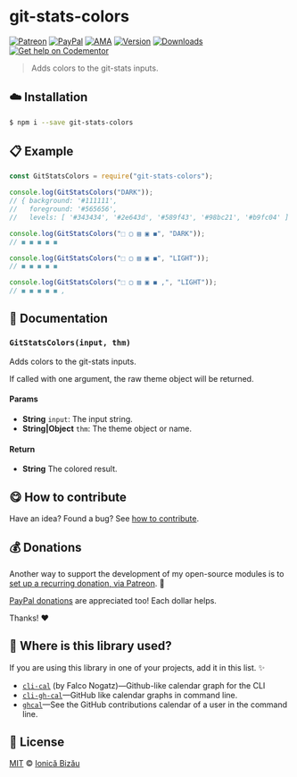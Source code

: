 
# git-stats-colors

 [![Patreon](https://img.shields.io/badge/Support%20me%20on-Patreon-%23e6461a.svg)][patreon] [![PayPal](https://img.shields.io/badge/%24-paypal-f39c12.svg)][paypal-donations] [![AMA](https://img.shields.io/badge/ask%20me-anything-1abc9c.svg)](https://github.com/IonicaBizau/ama) [![Version](https://img.shields.io/npm/v/git-stats-colors.svg)](https://www.npmjs.com/package/git-stats-colors) [![Downloads](https://img.shields.io/npm/dt/git-stats-colors.svg)](https://www.npmjs.com/package/git-stats-colors) [![Get help on Codementor](https://cdn.codementor.io/badges/get_help_github.svg)](https://www.codementor.io/johnnyb?utm_source=github&utm_medium=button&utm_term=johnnyb&utm_campaign=github)

> Adds colors to the git-stats inputs.

## :cloud: Installation

```sh
$ npm i --save git-stats-colors
```


## :clipboard: Example



```js
const GitStatsColors = require("git-stats-colors");

console.log(GitStatsColors("DARK"));
// { background: '#111111',
//   foreground: '#565656',
//   levels: [ '#343434', '#2e643d', '#589f43', '#98bc21', '#b9fc04' ] }

console.log(GitStatsColors("⬚ ▢ ▤ ▣ ◼", "DARK"));
// ◼ ◼ ◼ ◼ ◼

console.log(GitStatsColors("⬚ ▢ ▤ ▣ ◼", "LIGHT"));
// ◼ ◼ ◼ ◼ ◼

console.log(GitStatsColors("⬚ ▢ ▤ ▣ ◼ ,", "LIGHT"));
// ◼ ◼ ◼ ◼ ◼ ,
```

## :memo: Documentation


### `GitStatsColors(input, thm)`
Adds colors to the git-stats inputs.

If called with one argument, the raw theme object will be returned.

#### Params
- **String** `input`: The input string.
- **String|Object** `thm`: The theme object or name.

#### Return
- **String** The colored result.



## :yum: How to contribute
Have an idea? Found a bug? See [how to contribute][contributing].


## :moneybag: Donations

Another way to support the development of my open-source modules is
to [set up a recurring donation, via Patreon][patreon]. :rocket:

[PayPal donations][paypal-donations] are appreciated too! Each dollar helps.

Thanks! :heart:

## :dizzy: Where is this library used?
If you are using this library in one of your projects, add it in this list. :sparkles:


 - [`cli-cal`](https://github.com/fnogatz/cli-cal) (by Falco Nogatz)—Github-like calendar graph for the CLI
 - [`cli-gh-cal`](https://github.com/IonicaBizau/cli-gh-cal)—GitHub like calendar graphs in command line.
 - [`ghcal`](https://github.com/IonicaBizau/ghcal)—See the GitHub contributions calendar of a user in the command line.

## :scroll: License

[MIT][license] © [Ionică Bizău][website]

[patreon]: https://www.patreon.com/ionicabizau
[paypal-donations]: https://www.paypal.com/cgi-bin/webscr?cmd=_s-xclick&hosted_button_id=RVXDDLKKLQRJW
[donate-now]: http://i.imgur.com/6cMbHOC.png

[license]: http://showalicense.com/?fullname=Ionic%C4%83%20Biz%C4%83u%20%3Cbizauionica%40gmail.com%3E%20(http%3A%2F%2Fionicabizau.net)&year=2015#license-mit
[website]: http://ionicabizau.net
[contributing]: /CONTRIBUTING.md
[docs]: /DOCUMENTATION.md
